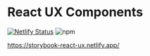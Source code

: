 # React UX Components

[![Netlify Status](https://api.netlify.com/api/v1/badges/dd86c3f0-b0bb-4d19-997c-b2b50921c136/deploy-status)](https://app.netlify.com/sites/storybook-react-ux/deploys)
![npm](https://img.shields.io/npm/v/react-ux-components)

https://storybook-react-ux.netlify.app/
